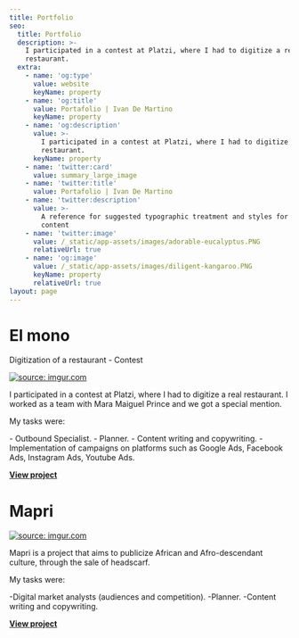 ```yaml
---
title: Portfolio
seo:
  title: Portfolio
  description: >-
    I participated in a contest at Platzi, where I had to digitize a real
    restaurant.
  extra:
    - name: 'og:type'
      value: website
      keyName: property
    - name: 'og:title'
      value: Portafolio | Ivan De Martino
      keyName: property
    - name: 'og:description'
      value: >-
        I participated in a contest at Platzi, where I had to digitize a real
        restaurant.
      keyName: property
    - name: 'twitter:card'
      value: summary_large_image
    - name: 'twitter:title'
      value: Portafolio | Ivan De Martino
    - name: 'twitter:description'
      value: >-
        A reference for suggested typographic treatment and styles for your
        content
    - name: 'twitter:image'
      value: /_static/app-assets/images/adorable-eucalyptus.PNG
      relativeUrl: true
    - name: 'og:image'
      value: /_static/app-assets/images/diligent-kangaroo.PNG
      keyName: property
      relativeUrl: true
layout: page
---
```

# El mono

Digitization of a restaurant -  Contest

<a href="https://imgur.com/oBKKxiX"><img src="https://i.imgur.com/oBKKxiX.png" title="source: imgur.com" /></a>

I participated in a contest at Platzi, where I had to digitize a real restaurant. I worked as a team with Mara Maiguel Prince and we got a special mention.

My tasks were:

\- Outbound Specialist.
\- Planner.
\- Content writing and copywriting.
\- Implementation of campaigns on platforms such as Google Ads, Facebook Ads, Instagram Ads, Youtube Ads.

<a class="event-url" href="https://drive.google.com/file/d/1XEjBJGu_vHcCU0vK9G3l7HAAj4AvlMvC/view?usp=sharing" target="_blank"><strong>View project</strong></a>

# Mapri

<a href="https://imgur.com/Eng6idW"><img src="https://i.imgur.com/Eng6idW.png" title="source: imgur.com" /></a>

Mapri is a project that aims to publicize African and Afro-descendant culture, through the sale of headscarf.

My tasks were:

\-Digital market analysts (audiences and competition).
\-Planner.
\-Content writing and copywriting.

<a class="event-url" href="https://www.instagram.com/ivandemartinoo/" target="_blank"><strong>View project</strong></a>

